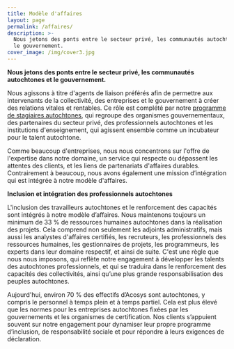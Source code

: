 ```yaml
---
title: Modèle d'affaires
layout: page
permalink: /affaires/
description: >-
  Nous jetons des ponts entre le secteur privé, les communautés autochtones et
  le gouvernement.
cover_image: /img/cover3.jpg
---
```

**Nous jetons des ponts entre le secteur privé, les communautés autochtones et le gouvernement.**

Nous agissons à titre d'agents de liaison préférés afin de permettre aux intervenants de la collectivité, des entreprises et le gouvernement à créer des relations vitales et rentables. Ce rôle est complété par notre [programme de stagiaires autochtones](/stages), qui regroupe des organismes gouvernementaux, des partenaires du secteur privé, des professionnels autochtones et les institutions d'enseignement, qui agissent ensemble comme un incubateur pour le talent autochtone.

Comme beaucoup d'entreprises, nous nous concentrons sur l'offre de l'expertise dans notre domaine, un service qui respecte ou dépassent les attentes des clients, et les liens de partenariats d'affaires durables. Contrairement à beaucoup, nous avons également une mission d’intégration qui est intégrée à notre modèle d'affaires.

**Inclusion et intégration des professionnels autochtones**

L'inclusion des travailleurs autochtones et le renforcement des capacités sont intégrés à notre modèle d’affaires. Nous maintenons toujours un minimum de 33 % de ressources humaines autochtones dans la réalisation des projets. Cela comprend non seulement les adjoints administratifs, mais aussi les analystes d'affaires certifiés, les recruteurs, les professionnels des ressources humaines, les gestionnaires de projets, les programmeurs, les experts dans leur domaine respectif, et ainsi de suite. C'est une règle que nous nous imposons, qui reflète notre engagement à développer les talents des autochtones professionnels, et qui se traduira dans le renforcement des capacités des collectivités, ainsi qu’une plus grande responsabilisation des peuples autochtones.

Aujourd'hui, environ 70 % des effectifs d’Acosys sont autochtones, y compris le personnel à temps plein et à temps partiel. Cela est plus élevé que les normes pour les entreprises autochtones fixées par les gouvernements et les organismes de certification. Nos clients s’appuient souvent sur notre engagement pour dynamiser leur propre programme d’inclusion, de responsabilité sociale et pour répondre à leurs exigences de déclaration.

